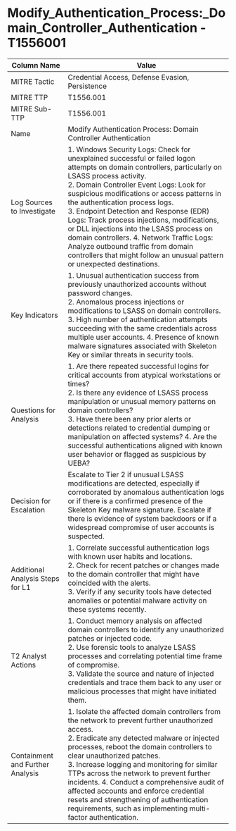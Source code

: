# Modify_Authentication_Process:_Domain_Controller_Authentication - T1556001

| Column Name | Value |
|-------------|-------|
| MITRE Tactic | Credential Access, Defense Evasion, Persistence |
| MITRE TTP | T1556.001 |
| MITRE Sub-TTP | T1556.001 |
| Name | Modify Authentication Process: Domain Controller Authentication |
| Log Sources to Investigate | 1. Windows Security Logs: Check for unexplained successful or failed logon attempts on domain controllers, particularly on LSASS process activity.<br>2. Domain Controller Event Logs: Look for suspicious modifications or access patterns in the authentication process logs.<br>3. Endpoint Detection and Response (EDR) Logs: Track process injections, modifications, or DLL injections into the LSASS process on domain controllers. 4. Network Traffic Logs: Analyze outbound traffic from domain controllers that might follow an unusual pattern or unexpected destinations. |
| Key Indicators | 1. Unusual authentication success from previously unauthorized accounts without password changes.<br>2. Anomalous process injections or modifications to LSASS on domain controllers.<br>3. High number of authentication attempts succeeding with the same credentials across multiple user accounts. 4. Presence of known malware signatures associated with Skeleton Key or similar threats in security tools. |
| Questions for Analysis | 1. Are there repeated successful logins for critical accounts from atypical workstations or times?<br>2. Is there any evidence of LSASS process manipulation or unusual memory patterns on domain controllers?<br>3. Have there been any prior alerts or detections related to credential dumping or manipulation on affected systems? 4. Are the successful authentications aligned with known user behavior or flagged as suspicious by UEBA? |
| Decision for Escalation | Escalate to Tier 2 if unusual LSASS modifications are detected, especially if corroborated by anomalous authentication logs or if there is a confirmed presence of the Skeleton Key malware signature. Escalate if there is evidence of system backdoors or if a widespread compromise of user accounts is suspected. |
| Additional Analysis Steps for L1 | 1. Correlate successful authentication logs with known user habits and locations.<br>2. Check for recent patches or changes made to the domain controller that might have coincided with the alerts.<br>3. Verify if any security tools have detected anomalies or potential malware activity on these systems recently. |
| T2 Analyst Actions | 1. Conduct memory analysis on affected domain controllers to identify any unauthorized patches or injected code.<br>2. Use forensic tools to analyze LSASS processes and correlating potential time frame of compromise.<br>3. Validate the source and nature of injected credentials and trace them back to any user or malicious processes that might have initiated them. |
| Containment and Further Analysis | 1. Isolate the affected domain controllers from the network to prevent further unauthorized access.<br>2. Eradicate any detected malware or injected processes, reboot the domain controllers to clear unauthorized patches.<br>3. Increase logging and monitoring for similar TTPs across the network to prevent further incidents. 4. Conduct a comprehensive audit of affected accounts and enforce credential resets and strengthening of authentication requirements, such as implementing multi-factor authentication. |
